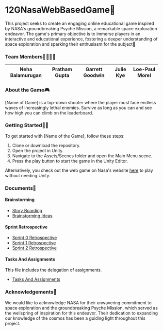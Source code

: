 # 12GNasaWebBasedGame🚀
This project seeks to create an engaging online educational game inspired by NASA's groundbreaking Psyche Mission, a remarkable space exploration endeavor. The game's primary objective is to immerse players in an interactive and educational experience, fostering a deeper understanding of space exploration and sparking their enthusiasm for the subject🚀

### Team Members🫱🏻‍🫲🏾
|Neha Balamurugan|Pratham Gupta|Garrett Goodwin|Julie Kye|Loe-Paul Morel|
|----|----|----|----|----|

### About the Game🎮
[Name of Game] is a top-down shooter where the player must face endless waves of increasingly lethal enemies. Survive as long as you can and see how high you can climb on the leaderboard.


### Getting Started🏃‍♀️
To get started with [Name of the Game], follow these steps:  
1. Clone or download the repository.  
2. Open the project in Unity.  
3. Navigate to the Assets/Scenes folder and open the Main Menu scene.  
4. Press the play button to start the game in the Unity Editor.  

Alternatively, you check out the web game on Nasa's website [here](https://www.example.com) to play without needing Unity.  

### Documents📁

#### Brainstorming
- [Story Boarding](https://arizonastateu-my.sharepoint.com/:w:/r/personal/mshefik_sundevils_asu_edu/Documents/Psyche%20Capstone/CSE%20485/Story%20Boarding%20Session.docx?d=wcba8c1f5649a45e788214b9ee5391d1e&csf=1&web=1&e=3UhjXX)
- [Brainstorming Ideas](https://arizonastateu-my.sharepoint.com/:w:/r/personal/mshefik_sundevils_asu_edu/Documents/Psyche%20Capstone/Game%20Ideas.docx?d=wad7ebe0e61b14c6fbcca89887dde0ee2&csf=1&web=1&e=R5HLyz)

#### Sprint Retrospective
- [Sprint 0 Retrospective](https://arizonastateu-my.sharepoint.com/:w:/r/personal/mshefik_sundevils_asu_edu/Documents/Psyche%20Capstone/CSE%20485/Sprint%20Zero%20Retrospective/Sprint%20Zero%20Retrospective.docx?d=w4b97f0b51a5942699939760cab847720&csf=1&web=1&e=gwN7WE)
- [Sprint 1 Retrospective](https://arizonastateu-my.sharepoint.com/:w:/r/personal/mshefik_sundevils_asu_edu/Documents/Psyche%20Capstone/CSE%20485/Sprint%201%20Retrospective/Sprint%201%20Retrospective.docx?d=wf3257bd0ac8e40aca73301b19b8f5136&csf=1&web=1&e=JwKGAF)
- [Sprint 2 Retrospective](https://arizonastateu-my.sharepoint.com/:w:/r/personal/mshefik_sundevils_asu_edu/Documents/Psyche%20Capstone/CSE%20485/Sprint%202%20Retrospective/Sprint%202%20Retrospective.docx?d=w92e240bf93ee436b88c9751e1b3a27c7&csf=1&web=1&e=pRqJbS)

#### Tasks And Assignments
This file includes the delegation of assignments.
- [Tasks And Assignments](https://arizonastateu-my.sharepoint.com/:w:/r/personal/mshefik_sundevils_asu_edu/Documents/Psyche%20Capstone/CSE%20485/Tasks%20and%20Assignment.docx?d=wa7cd9ef3d41246f39eef9c61f5bf2084&csf=1&web=1&e=anFukx)

### Acknowledgements🔭
We would like to acknowledge NASA for their unwavering commitment to space exploration and the groundbreaking Psyche Mission, which served as the wellspring of inspiration for this endeavor. Their dedication to expanding our knowledge of the cosmos has been a guiding light throughout this project.
